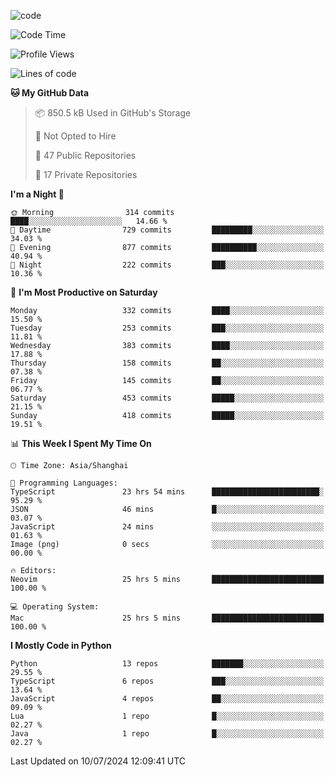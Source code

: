 
<!--
**liuyaanng/liuyaanng** is a ✨ _special_ ✨ repository because its `README.md` (this file) appears on your GitHub profile.

Here are some ideas to get you started:

- 🔭 I’m currently working on ...
- 🌱 I’m currently learning ...
- 👯 I’m looking to collaborate on ...
- 🤔 I’m looking for help with ...
- 💬 Ask me about ...
- 📫 How to reach me: ...
- 😄 Pronouns: ...
- ⚡ Fun fact: ...
-->


![code](https://cdn.jsdelivr.net/gh/liuyaanng/liuyaanng@1.0/code.gif) 

<!--START_SECTION:waka-->
![Code Time](http://img.shields.io/badge/Code%20Time-565%20hrs%2038%20mins-blue)

![Profile Views](http://img.shields.io/badge/Profile%20Views-0-blue)

![Lines of code](https://img.shields.io/badge/From%20Hello%20World%20I%27ve%20Written-14.6%20million%20lines%20of%20code-blue)

**🐱 My GitHub Data** 

> 📦 850.5 kB Used in GitHub's Storage 
 > 
> 🚫 Not Opted to Hire
 > 
> 📜 47 Public Repositories 
 > 
> 🔑 17 Private Repositories 
 > 
**I'm a Night 🦉** 

```text
🌞 Morning                314 commits         ████░░░░░░░░░░░░░░░░░░░░░   14.66 % 
🌆 Daytime                729 commits         █████████░░░░░░░░░░░░░░░░   34.03 % 
🌃 Evening                877 commits         ██████████░░░░░░░░░░░░░░░   40.94 % 
🌙 Night                  222 commits         ███░░░░░░░░░░░░░░░░░░░░░░   10.36 % 
```
📅 **I'm Most Productive on Saturday** 

```text
Monday                   332 commits         ████░░░░░░░░░░░░░░░░░░░░░   15.50 % 
Tuesday                  253 commits         ███░░░░░░░░░░░░░░░░░░░░░░   11.81 % 
Wednesday                383 commits         ████░░░░░░░░░░░░░░░░░░░░░   17.88 % 
Thursday                 158 commits         ██░░░░░░░░░░░░░░░░░░░░░░░   07.38 % 
Friday                   145 commits         ██░░░░░░░░░░░░░░░░░░░░░░░   06.77 % 
Saturday                 453 commits         █████░░░░░░░░░░░░░░░░░░░░   21.15 % 
Sunday                   418 commits         █████░░░░░░░░░░░░░░░░░░░░   19.51 % 
```


📊 **This Week I Spent My Time On** 

```text
🕑︎ Time Zone: Asia/Shanghai

💬 Programming Languages: 
TypeScript               23 hrs 54 mins      ████████████████████████░   95.29 % 
JSON                     46 mins             █░░░░░░░░░░░░░░░░░░░░░░░░   03.07 % 
JavaScript               24 mins             ░░░░░░░░░░░░░░░░░░░░░░░░░   01.63 % 
Image (png)              0 secs              ░░░░░░░░░░░░░░░░░░░░░░░░░   00.00 % 

🔥 Editors: 
Neovim                   25 hrs 5 mins       █████████████████████████   100.00 % 

💻 Operating System: 
Mac                      25 hrs 5 mins       █████████████████████████   100.00 % 
```

**I Mostly Code in Python** 

```text
Python                   13 repos            ███████░░░░░░░░░░░░░░░░░░   29.55 % 
TypeScript               6 repos             ███░░░░░░░░░░░░░░░░░░░░░░   13.64 % 
JavaScript               4 repos             ██░░░░░░░░░░░░░░░░░░░░░░░   09.09 % 
Lua                      1 repo              █░░░░░░░░░░░░░░░░░░░░░░░░   02.27 % 
Java                     1 repo              █░░░░░░░░░░░░░░░░░░░░░░░░   02.27 % 
```




 Last Updated on 10/07/2024 12:09:41 UTC
<!--END_SECTION:waka-->
